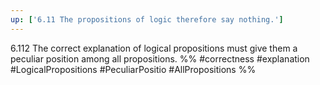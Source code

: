 ```yaml
---
up: ['6.11 The propositions of logic therefore say nothing.']
---
```

6.112 The correct explanation of logical propositions must give them a peculiar position among all propositions.
%%
#correctness #explanation #LogicalPropositions #PeculiarPositio #AllPropositions %%